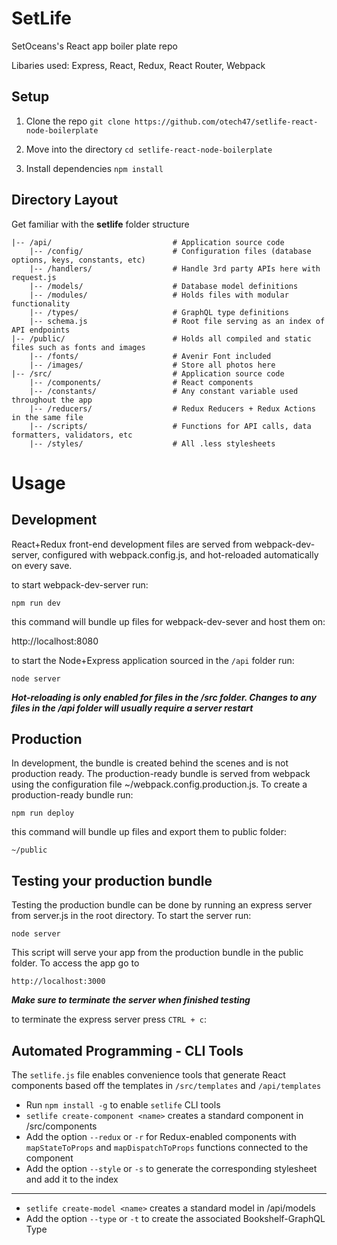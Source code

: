 # SetLife

SetOceans's React app boiler plate repo

Libaries used: Express, React, Redux, React Router, Webpack

## Setup

1. Clone the repo `git clone https://github.com/otech47/setlife-react-node-boilerplate`

2. Move into the directory `cd setlife-react-node-boilerplate`

3. Install dependencies `npm install` 

## Directory Layout

Get familiar with the **setlife** folder structure

```
|-- /api/                           # Application source code
    |-- /config/                    # Configuration files (database options, keys, constants, etc) 
    |-- /handlers/                  # Handle 3rd party APIs here with request.js
    |-- /models/                    # Database model definitions
    |-- /modules/                   # Holds files with modular functionality
    |-- /types/                     # GraphQL type definitions
    |-- schema.js                   # Root file serving as an index of API endpoints
|-- /public/                        # Holds all compiled and static files such as fonts and images
	|-- /fonts/						# Avenir Font included
	|-- /images/					# Store all photos here
|-- /src/							# Application source code
	|-- /components/			    # React components
	|-- /constants/					# Any constant variable used throughout the app
	|-- /reducers/					# Redux Reducers + Redux Actions in the same file
	|-- /scripts/					# Functions for API calls, data formatters, validators, etc
	|-- /styles/					# All .less stylesheets
```

# Usage

## Development

React+Redux front-end development files are served from webpack-dev-server, configured with webpack.config.js, and hot-reloaded automatically on every save.

to start webpack-dev-server run:

	npm run dev

this command will bundle up files for webpack-dev-sever and host them on: 

http://localhost:8080


to start the Node+Express application sourced in the `/api` folder run:

    node server


**_Hot-reloading is only enabled for files in the /src folder. Changes to any files in the /api folder will usually require a server restart_**

## Production	

In development, the bundle is created behind the scenes and is not production ready. The production-ready bundle is served from webpack using the configuration file ~/webpack.config.production.js. To create a production-ready bundle run: 

	npm run deploy

this command will bundle up files and export them to public folder:

	~/public

## Testing your production bundle 

Testing the production bundle can be done by running an express server from server.js in the root directory. To start the server run:

	node server
	
This script will serve your app from the production bundle in the public folder. To access the app go to 

	http://localhost:3000

**_Make sure to terminate the server when finished testing_**

to terminate the express server press `CTRL + c`:

## Automated Programming - CLI Tools

The `setlife.js` file enables convenience tools that generate React components based off the templates in `/src/templates` and `/api/templates`

- Run `npm install -g` to enable `setlife` CLI tools
- `setlife create-component <name>` creates a standard component in /src/components
- Add the option `--redux` or `-r` for Redux-enabled components with `mapStateToProps` and `mapDispatchToProps` functions connected to the component
- Add the option `--style` or `-s` to generate the corresponding stylesheet and add it to the index
---
- `setlife create-model <name>` creates a standard model in /api/models
- Add the option `--type` or `-t` to create the associated Bookshelf-GraphQL Type
